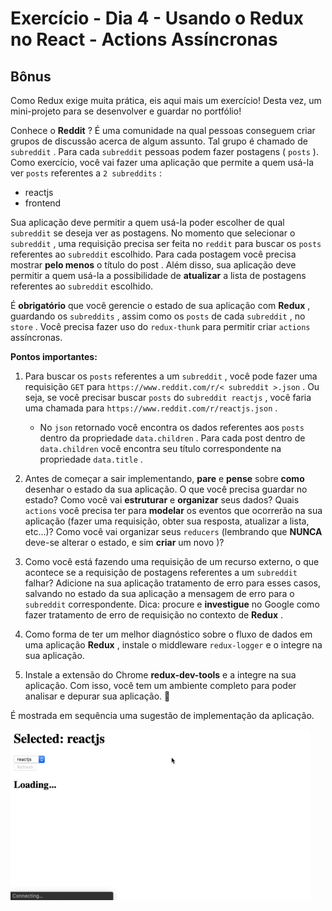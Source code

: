 # Exercício - Dia 4 - Usando o Redux no React - Actions Assíncronas

## Bônus

Como Redux exige muita prática, eis aqui mais um exercício! Desta vez, um mini-projeto para se desenvolver e guardar no portfólio!

Conhece o __Reddit__ ? É uma comunidade na qual pessoas conseguem criar grupos de discussão acerca de algum assunto. Tal grupo é chamado de `subreddit` . Para cada `subreddit` pessoas podem fazer postagens ( `posts` ). Como exercício, você vai fazer uma aplicação que permite a quem usá-la ver `posts` referentes a `2 subreddits` :

  - reactjs
  - frontend

Sua aplicação deve permitir a quem usá-la poder escolher de qual `subreddit` se deseja ver as postagens. No momento que selecionar o `subreddit` , uma requisição precisa ser feita no `reddit` para buscar os `posts` referentes ao `subreddit` escolhido. Para cada postagem você precisa mostrar __pelo menos__ o título do post . Além disso, sua aplicação deve permitir a quem usá-la a possibilidade de __atualizar__ a lista de postagens referentes ao `subreddit` escolhido.

É __obrigatório__ que você gerencie o estado de sua aplicação com __Redux__ , guardando os `subreddits` , assim como os `posts` de cada `subreddit` , no `store` . Você precisa fazer uso do `redux-thunk` para permitir criar `actions` assíncronas.

__Pontos importantes:__

1. Para buscar os `posts` referentes a um `subreddit` , você pode fazer uma requisição `GET` para `https://www.reddit.com/r/< subreddit >.json` . Ou seja, se você precisar buscar `posts` do `subreddit reactjs` , você faria uma chamada para `https://www.reddit.com/r/reactjs.json` .

    - No `json` retornado você encontra os dados referentes aos `posts` dentro da propriedade `data.children` . Para cada post dentro de `data.children` você encontra seu título correspondente na propriedade `data.title` .

2. Antes de começar a sair implementando, __pare__ e __pense__ sobre __como__ desenhar o estado da sua aplicação. O que você precisa guardar no estado? Como você vai __estruturar__ e __organizar__ seus dados? Quais `actions` você precisa ter para __modelar__ os eventos que ocorrerão na sua aplicação (fazer uma requisição, obter sua resposta, atualizar a lista, etc...)? Como você vai organizar seus `reducers` (lembrando que __NUNCA__ deve-se alterar o estado, e sim __criar__ um novo )?

3. Como você está fazendo uma requisição de um recurso externo, o que acontece se a requisição de postagens referentes a um `subreddit` falhar? Adicione na sua aplicação tratamento de erro para esses casos, salvando no estado da sua aplicação a mensagem de erro para o `subreddit` correspondente. Dica: procure e __investigue__ no Google como fazer tratamento de erro de requisição no contexto de __Redux__ .

4. Como forma de ter um melhor diagnóstico sobre o fluxo de dados em uma aplicação __Redux__ , instale o middleware `redux-logger` e o integre na sua aplicação.

5. Instale a extensão do Chrome __redux-dev-tools__ e a integre na sua aplicação. Com isso, você tem um ambiente completo para poder analisar e depurar sua aplicação. 🚀

É mostrada em sequência uma sugestão de implementação da aplicação.

<img src='./images/modelo.gif' alt='Exemplo dos exercícios feitos'>